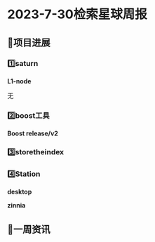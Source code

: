 # 2023-7-30检索星球周报

## 🚀项目进展

### 1️⃣saturn

**L1-node**

无

###  2️⃣boost工具

**Boost release/v2**



###  3️⃣storetheindex



### 4️⃣Station

**desktop**



**zinnia**



##  📢一周资讯

